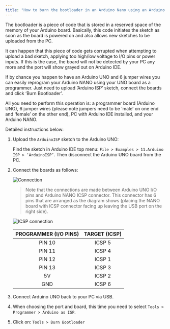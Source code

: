 ```yaml
---
title: "How to burn the bootloader in an Arduino Nano using an Arduino UNO"
---
```


The bootloader is a piece of code that is stored in a reserved space of the memory of your Arduino board. Basically, this code initiates the sketch as soon as the board is powered on and also allows new sketches to be uploaded from the PC.

It can happen that this piece of code gets corrupted when attempting to upload a bad sketch, applying too high/low voltage to I/O pins or power inputs. If this is the case, the board will not be detected by your PC any more and the port will show grayed out on Arduino IDE.

If by chance you happen to have an Arduino UNO and 6 jumper wires you can easily reprogram your Arduino NANO using your UNO board as a programmer. Just need to upload ‘Arduino ISP’ sketch, connect the boards and click ‘Burn Bootloader’.

All you need to perform this operation is: a programmer board (Arduino UNO), 6 jumper wires (please note jumpers need to be ‘male’ on one end and ‘female’ on the other end), PC with Arduino IDE installed, and your Arduino NANO.

Detailed instructions below:

1. Upload the `ArduinoISP` sketch to the Arduino UNO:

   Find the sketch in Arduino IDE top menu: `File > Examples > 11.Arduino ISP > ‘ArduinoISP’`. Then disconnect the Arduino UNO board from the PC.

2. Connect the boards as follows:

   ![Connection](img/uno-to-nano_connection.png)

   > Note that the connections are made between Arduino UNO I/O pins and Arduino NANO ICSP connector. This connector has 6 pins that are arranged as the diagram shows (placing the NANO board with ICSP connector facing up leaving the USB port on the right side).

   ![ICSP connection](img/ICSP_names.png)

   |PROGRAMMER (I/O PINS) | TARGET (ICSP) |
   |:-------------------:|:-----------------:|
   | PIN 10 | ICSP 5 |
   | PIN 11 | ICSP 4 |
   | PIN 12 | ICSP 1 |
   | PIN 13 | ICSP 3 |
   | 5V | ICSP 2 |
   | GND | ICSP 6 |

3. Connect Arduino UNO back to your PC via USB.

4. When choosing the port and board, this time you need to select `Tools > Programmer > Arduino as ISP`.

5. Click on: `Tools > Burn Bootloader`
